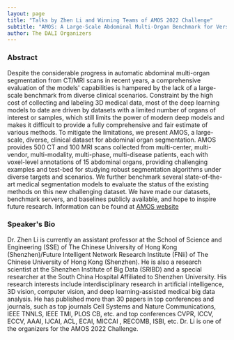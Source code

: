 ```yaml
---
layout: page
title: "Talks by Zhen Li and Winning Teams of AMOS 2022 Challenge"
subtitle: "AMOS: A Large-Scale Abdominal Multi-Organ Benchmark for Versatile Medical Image Segmentation"
author: The DALI Organizers
---
```


### Abstract

Despite the considerable progress in automatic abdominal multi-organ segmentation from CT/MRI scans in recent years, a comprehensive evaluation of the models' capabilities is hampered by the lack of a large-scale benchmark from diverse clinical scenarios. Constraint by the high cost of collecting and labeling 3D medical data, most of the deep learning models to date are driven by datasets with a limited number of organs of interest or samples, which still limits the power of modern deep models and makes it difficult to provide a fully comprehensive and fair estimate of various methods. To mitigate the limitations, we present AMOS, a large-scale, diverse, clinical dataset for abdominal organ segmentation. AMOS provides 500 CT and 100 MRI scans collected from multi-center, multi-vendor, multi-modality, multi-phase, multi-disease patients, each with voxel-level annotations of 15 abdominal organs, providing challenging examples and test-bed for studying robust segmentation algorithms under diverse targets and scenarios. We further benchmark several state-of-the-art medical segmentation models to evaluate the status of the existing methods on this new challenging dataset. We have made our datasets, benchmark servers, and baselines publicly available, and hope to inspire future research. Information can be found at [AMOS website](https://amos22.grand-challenge.org)


### Speaker's Bio

Dr. Zhen Li is currently an assistant professor at the School of Science and Engineering (SSE) of The Chinese University of Hong Kong (Shenzhen)/Future Intelligent Network Research Institute (FNii) of The Chinese University of Hong Kong (Shenzhen). He is also a research scientist at the Shenzhen Institute of Big Data (SRIBD) and a special researcher at the South China Hospital Affiliated to Shenzhen University. His research interests include interdisciplinary research in artificial intelligence, 3D vision, computer vision, and deep learning-assisted medical big data analysis. He has published more than 30 papers in top conferences and journals, such as top journals Cell Systems and Nature Communications, IEEE TNNLS, IEEE TMI, PLOS CB, etc. and top conferences CVPR, ICCV, ECCV, AAAI, IJCAI, ACL, ECAI, MICCAI , RECOMB, ISBI, etc.  Dr. Li is one of the organizers for the AMOS 2022 Challenge. 

